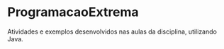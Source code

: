 # ProgramacaoExtrema

Atividades e exemplos desenvolvidos nas aulas da disciplina, utilizando Java.
